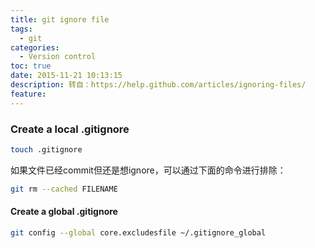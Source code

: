 ```yaml
---
title: git ignore file
tags:
  - git
categories:
  - Version control
toc: true
date: 2015-11-21 10:13:15
description: 转自：https://help.github.com/articles/ignoring-files/
feature:
---
```


### Create a local .gitignore
``` bash
touch .gitignore
```
如果文件已经commit但还是想ignore，可以通过下面的命令进行排除：
``` bash
git rm --cached FILENAME
```

#### Create a global .gitignore
``` bash
git config --global core.excludesfile ~/.gitignore_global
```